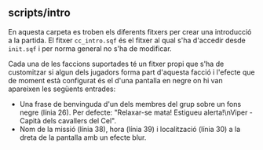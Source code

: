 ## scripts/intro

En aquesta carpeta es troben els diferents fitxers per crear una introducció a la partida. El fitxer `cc_intro.sqf` és el fitxer al qual s'ha d'accedir desde `init.sqf`
i per norma general no s'ha de modificar.

Cada una de les faccions suportades té un fitxer propi que s'ha de customitzar si algun dels jugadors forma part d'aquesta facció i l'efecte que de moment està configurat
és el d'una pantalla en negre on hi van apareixen les següents entrades:

* Una frase de benvinguda d'un dels membres del grup sobre un fons negre (línia 26). Per defecte: "Relaxar-se mata! Estigueu alerta!\nViper - Capità dels cavallers del Cel".
* Nom de la missió (línia 38), hora (línia 39) i localització (línia 30) a la dreta de la pantalla amb un efecte blur.